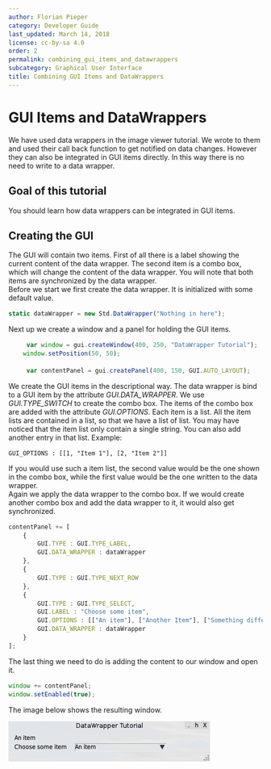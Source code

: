 ```yaml
---
author: Florian Pieper
category: Developer Guide
last_updated: March 14, 2018
license: cc-by-sa 4.0
order: 2
permalink: combining_gui_items_and_datawrappers
subcategory: Graphical User Interface
title: Combining GUI Items and DataWrappers
---
```

<!------------------------------------------------------------------------------------------------
This work is licensed under the Creative Commons Attribution-ShareAlike 4.0 International License.
 To view a copy of this license, visit http://creativecommons.org/licenses/by-sa/4.0/.
 Author: Florian Pieper (fpieper@mail.uni-paderborn.de)
 PADrend Version 1.0.0
------------------------------------------------------------------------------------------------->


# GUI Items and DataWrappers
We have used data wrappers in the image viewer tutorial.
We wrote to them and used their call back function to get notified on data changes.
However they can also be integrated in GUI items directly.
In this way there is no need to write to a data wrapper.

## Goal of this tutorial
You should learn how data wrappers can be integrated in GUI items.

## Creating the GUI
The GUI will contain two items.
First of all there is a label showing the current content of the data wrapper.
The second item is a combo box, which will change the content of the data wrapper.
You will note that both items are synchronized by the data wrapper.  
Before we start we first create the data wrapper.
It is initialized with some default value.

<!---INCLUDE src=GUIDataWrapper.escript, start=14, end=14--->
<!---BEGINN_CODESECTION--->
<!---Automaticly generated section. Do not edit!!!--->
```js
static dataWrapper = new Std.DataWrapper("Nothing in here");
```
<!---END_CODESECTION--->

Next up we create a window and a panel for holding the GUI items.

 <!---INCLUDE src=GUIDataWrapper.escript, start=17, end=20--->
<!---BEGINN_CODESECTION--->
<!---Automaticly generated section. Do not edit!!!--->
```js
     var window = gui.createWindow(400, 250, "DataWrapper Tutorial");
    window.setPosition(50, 50);

     var contentPanel = gui.createPanel(400, 150, GUI.AUTO_LAYOUT);
```
<!---END_CODESECTION--->

We create the GUI items in the descriptional way.
The data wrapper is bind to a GUI item by the attribute _GUI.DATA_WRAPPER_.
We use _GUI.TYPE_SWITCH_ to create the combo box.
The items of the combo box are added with the attribute _GUI.OPTIONS_.
Each item is a list.
All the item lists are contained in a list, so that we have a list of list.
You may have noticed that the item list only contain a single string.
You can also add another entry in that list.
Example:

    GUI_OPTIONS : [[1, "Item 1"], [2, "Item 2"]]

If you would use such a item list, the second value would be the one shown in the combo box, while the first value would be the one written to the data wrapper.  
Again we apply the data wrapper to the combo box.
If we would create another combo box and add the data wrapper to it, it would also get synchronized.

 <!---INCLUDE src=GUIDataWrapper.escript, start=22, end=36--->
<!---BEGINN_CODESECTION--->
<!---Automaticly generated section. Do not edit!!!--->
```js
contentPanel += [
    {
        GUI.TYPE : GUI.TYPE_LABEL,
        GUI.DATA_WRAPPER : dataWrapper
    },
    {
        GUI.TYPE : GUI.TYPE_NEXT_ROW
    },
    {
        GUI.TYPE : GUI.TYPE_SELECT,
        GUI.LABEL : "Choose some item",
        GUI.OPTIONS : [["An item"], ["Another Item"], ["Something different"]],
        GUI.DATA_WRAPPER : dataWrapper
    }
];
```
<!---END_CODESECTION--->

 The last thing we need to do is adding the content to our window and open it.

 <!---INCLUDE src=GUIDataWrapper.escript, start=38, end=39--->
<!---BEGINN_CODESECTION--->
<!---Automaticly generated section. Do not edit!!!--->
```js
window += contentPanel;
window.setEnabled(true);
```
<!---END_CODESECTION--->

The image below shows the resulting window.

![Data Wrapper on GUI Items](window.png)

